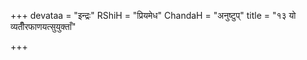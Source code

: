 +++
devataa = "इन्द्रः"
RShiH = "प्रियमेध"
ChandaH = "अनुष्टुप्"
title = "१३ यो व्यतीँरफाणयत्सुयुक्ताँ"

+++
